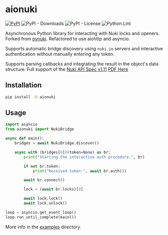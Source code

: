 # aionuki

[![PyPI](https://img.shields.io/pypi/v/aionuki)](https://pypi.org/project/aionuki/2.0.0/)
![PyPI - Downloads](https://img.shields.io/pypi/dm/aionuki)
![PyPI - License](https://img.shields.io/pypi/l/aionuki)
![Python Lint](https://github.com/rgon/aionuki/workflows/Python%20Lint/badge.svg)

Asynchronous Python library for interacting with Nuki locks and openers. Forked from [pynuki](https://github.com/pschmitt/pynuki/). Refactored to use aiohttp and asyncio.

Supports automatic bridge discovery using `nuki.io` servers and interactive authentication without manually entering any token.

Supports parsing callbacks and integrating the result in the object's data structure. Full support of the [Nuki API Spec v1.11](https://developer.nuki.io/t/bridge-http-api/26) [PDF Here](https://developer.nuki.io/uploads/short-url/5tLp76dEJ1RYfkSUKxFTUSeyJNg.pdf)

## Installation

```bash
pip install -U aionuki
```

## Usage

```python
import asyncio
from aionuki import NukiBridge

async def main():
    bridges = await NukiBridge.discover()

    async with (bridges[0])(token=None) as br:
        print("Starting the interactive auth procedure.", br)

        if not br.token:
            print("Received token:", await br.auth())

        await br.connect()

        lock = (await br.locks)[0]

        await lock.lock()
        await lock.unlock()

loop = asyncio.get_event_loop()
loop.run_until_complete(main())
```

More info in the [examples](examples/) directory.
